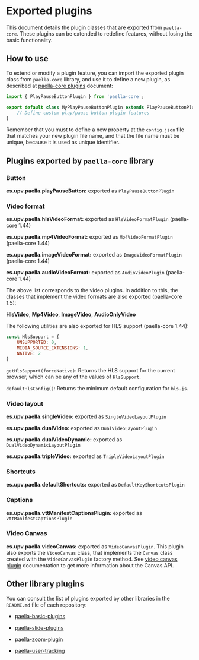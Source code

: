 # Exported plugins

This document details the plugin classes that are exported from `paella-core`. These plugins can be extended to redefine features, without losing the basic functionality.

## How to use

To extend or modify a plugin feature, you can import the exported plugin class from `paella-core` library, and use it to define a new plugin, as described at [paella-core plugins](plugins.md) document:

```js
import { PlayPauseButtonPlugin } from 'paella-core';

export default class MyPlayPauseButtonPlugin extends PlayPauseButtonPlugin {
    // Define custom play/pause button plugin features
}
```

Remember that you must to define a new property at the `config.json` file that matches your new plugin file name, and that the file name must be unique, because it is used as unique identifier.

## Plugins exported by `paella-core` library

### Button

**es.upv.paella.playPauseButton:** exported as `PlayPauseButtonPlugin`

### Video format

**es.upv.paella.hlsVideoFormat:** exported as `HlsVideoFormatPlugin` (paella-core 1.44)

**es.upv.paella.mp4VideoFormat:** exported as `Mp4VideoFormatPlugin` (paella-core 1.44)

**es.upv.paella.imageVideoFormat:** exported as `ImageVideoFormatPlugin` (paella-core 1.44)

**es.upv.paella.audioVideoFormat:** exported as `AudioVideoPlugin` (paella-core 1.44)

The above list corresponds to the video plugins. In addition to this, the classes that implement the video formats are also exported  (paella-core 1.5):

**HlsVideo**, **Mp4Video**, **ImageVideo**, **AudioOnlyVideo**

The following utilities are also exported for HLS support (paella-core 1.44):

```js
const HlsSupport = {
    UNSUPPORTED: 0,
    MEDIA_SOURCE_EXTENSIONS: 1,
    NATIVE: 2
}
```

`getHlsSupport(forceNative)`: Returns the HLS support for the current browser, which can be any of the values of `HlsSupport`.

`defaultHlsConfig()`: Returns the minimum default configuration for `hls.js`.

### Video layout

**es.upv.paella.singleVideo:** exported as `SingleVideoLayoutPlugin`

**es.upv.paella.dualVideo:** exported as `DualVideoLayoutPlugin`

**es.upv.paella.dualVideoDynamic:** exported as `DualVideoDynamicLayoutPlugin`

**es.upv.paella.tripleVideo:** exported as `TripleVideoLayoutPlugin`

### Shortcuts

**es.upv.paella.defaultShortcuts:** exported as `DefaultKeyShortcutsPlugin`

### Captions

**es.upv.paella.vttManifestCaptionsPlugin:** exported as `VttManifestCaptionsPlugin`

### Video Canvas

**es.upv.paella.videoCanvas:** exported as `VideoCanvasPlugin`. This plugin also exports the `VideoCanvas` class, that implements the `Canvas` class created with the `VideoCanvasPlugin` factory method. See [video canvas plugin](canvas_plugin.md) documentation to get more information about the Canvas API. 

## Other library plugins

You can consult the list of plugins exported by other libraries in the `README.md` file of each repository:

- [paella-basic-plugins](https://github.com/polimediaupv/paella-basic-plugins)

- [paella-slide-plugins](https://github.com/polimediaupv/paella-slide-plugins)

- [paella-zoom-plugin](https://github.com/polimediaupv/paella-zoom-plugin)

- [paella-user-tracking](https://github.com/polimediaupv/paella-user-tracking)

